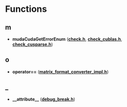 
# Functions



## m

* **mudaCudaGetErrorEnum** ([**check.h**](check_8h.md), [**check\_cublas.h**](check__cublas_8h.md), [**check\_cusparse.h**](check__cusparse_8h.md))


## o

* **operator==** ([**matrix\_format\_converter\_impl.h**](matrix__format__converter__impl_8h.md))


## _

* **\_\_attribute\_\_** ([**debug\_break.h**](debug__break_8h.md))




